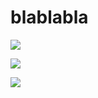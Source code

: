 # blablabla

![](https://media1.tenor.com/m/JR_Ymj0U3KUAAAAC/studio-ghibli-ghibli.gif)

![](https://media1.tenor.com/m/U_EbEoI42lgAAAAC/anime-totoro.gif)

![](https://media1.tenor.com/m/bGS2OhhN9tsAAAAC/hello-gojo-satoru.gif)
